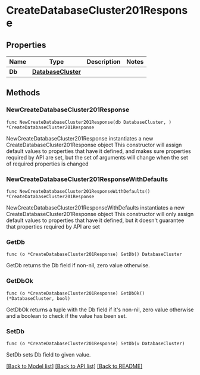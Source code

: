 # CreateDatabaseCluster201Response

## Properties

Name | Type | Description | Notes
------------ | ------------- | ------------- | -------------
**Db** | [**DatabaseCluster**](DatabaseCluster.md) |  | 

## Methods

### NewCreateDatabaseCluster201Response

`func NewCreateDatabaseCluster201Response(db DatabaseCluster, ) *CreateDatabaseCluster201Response`

NewCreateDatabaseCluster201Response instantiates a new CreateDatabaseCluster201Response object
This constructor will assign default values to properties that have it defined,
and makes sure properties required by API are set, but the set of arguments
will change when the set of required properties is changed

### NewCreateDatabaseCluster201ResponseWithDefaults

`func NewCreateDatabaseCluster201ResponseWithDefaults() *CreateDatabaseCluster201Response`

NewCreateDatabaseCluster201ResponseWithDefaults instantiates a new CreateDatabaseCluster201Response object
This constructor will only assign default values to properties that have it defined,
but it doesn't guarantee that properties required by API are set

### GetDb

`func (o *CreateDatabaseCluster201Response) GetDb() DatabaseCluster`

GetDb returns the Db field if non-nil, zero value otherwise.

### GetDbOk

`func (o *CreateDatabaseCluster201Response) GetDbOk() (*DatabaseCluster, bool)`

GetDbOk returns a tuple with the Db field if it's non-nil, zero value otherwise
and a boolean to check if the value has been set.

### SetDb

`func (o *CreateDatabaseCluster201Response) SetDb(v DatabaseCluster)`

SetDb sets Db field to given value.



[[Back to Model list]](../README.md#documentation-for-models) [[Back to API list]](../README.md#documentation-for-api-endpoints) [[Back to README]](../README.md)


